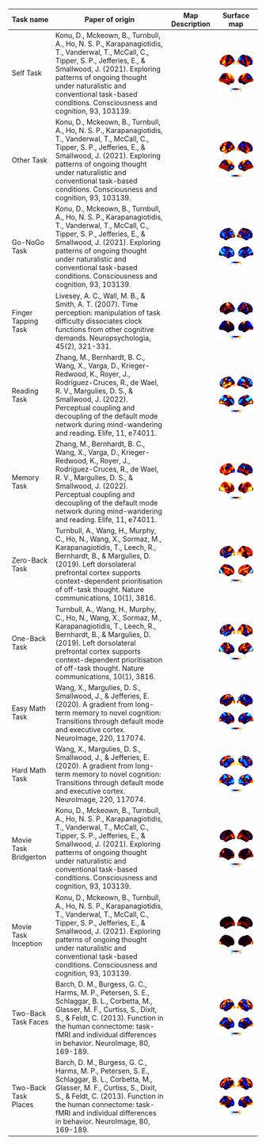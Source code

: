 | Task name | Paper of origin | Map Description |Surface map |
|---|---|---|---|
| Self Task  | Konu, D., Mckeown, B., Turnbull, A., Ho, N. S. P., Karapanagiotidis, T., Vanderwal, T., McCall, C., Tipper, S. P., Jefferies, E., & Smallwood, J. (2021). Exploring patterns of ongoing thought under naturalistic and conventional task-based conditions. Consciousness and cognition, 93, 103139. |  |![Alt text](imgs/You_Task.png) |
| Other Task  | Konu, D., Mckeown, B., Turnbull, A., Ho, N. S. P., Karapanagiotidis, T., Vanderwal, T., McCall, C., Tipper, S. P., Jefferies, E., & Smallwood, J. (2021). Exploring patterns of ongoing thought under naturalistic and conventional task-based conditions. Consciousness and cognition, 93, 103139. |  | ![Alt text](imgs/Friend_Task.png) |
| Go-NoGo Task | Konu, D., Mckeown, B., Turnbull, A., Ho, N. S. P., Karapanagiotidis, T., Vanderwal, T., McCall, C., Tipper, S. P., Jefferies, E., & Smallwood, J. (2021). Exploring patterns of ongoing thought under naturalistic and conventional task-based conditions. Consciousness and cognition, 93, 103139. |  | ![Alt text](imgs/GoNoGo_Task.png) |
| Finger Tapping Task | Livesey, A. C., Wall, M. B., & Smith, A. T. (2007). Time perception: manipulation of task difficulty dissociates clock functions from other cognitive demands. Neuropsychologia, 45(2), 321-331.  |  | ![Alt text](imgs/Finger_Tapping_Task.png) |
| Reading Task | Zhang, M., Bernhardt, B. C., Wang, X., Varga, D., Krieger-Redwood, K., Royer, J., Rodríguez-Cruces, R., de Wael, R. V., Margulies, D. S., & Smallwood, J. (2022). Perceptual coupling and decoupling of the default mode network during mind-wandering and reading. Elife, 11, e74011.  |  | ![Alt text](imgs/Reading_Task.png) |
| Memory Task | Zhang, M., Bernhardt, B. C., Wang, X., Varga, D., Krieger-Redwood, K., Royer, J., Rodríguez-Cruces, R., de Wael, R. V., Margulies, D. S., & Smallwood, J. (2022). Perceptual coupling and decoupling of the default mode network during mind-wandering and reading. Elife, 11, e74011.  |  | ![Alt text](imgs/Memory_Task.png) |
| Zero-Back Task | Turnbull, A., Wang, H., Murphy, C., Ho, N., Wang, X., Sormaz, M., Karapanagiotidis, T., Leech, R., Bernhardt, B., & Margulies, D. (2019). Left dorsolateral prefrontal cortex supports context-dependent prioritisation of off-task thought. Nature communications, 10(1), 3816.  |  | ![Alt text](imgs/Zero-Back_Task.png) |
| One-Back Task | Turnbull, A., Wang, H., Murphy, C., Ho, N., Wang, X., Sormaz, M., Karapanagiotidis, T., Leech, R., Bernhardt, B., & Margulies, D. (2019). Left dorsolateral prefrontal cortex supports context-dependent prioritisation of off-task thought. Nature communications, 10(1), 3816.  |  | ![Alt text](imgs/One-Back_Task.png) |
| Easy Math Task | Wang, X., Margulies, D. S., Smallwood, J., & Jefferies, E. (2020). A gradient from long-term memory to novel cognition: Transitions through default mode and executive cortex. NeuroImage, 220, 117074.  |  | ![Alt text](imgs/Easy_Math_Task.png) |
| Hard Math Task | Wang, X., Margulies, D. S., Smallwood, J., & Jefferies, E. (2020). A gradient from long-term memory to novel cognition: Transitions through default mode and executive cortex. NeuroImage, 220, 117074.  |  | ![Alt text](imgs/Hard_Math_Task.png) |
| Movie Task Bridgerton | Konu, D., Mckeown, B., Turnbull, A., Ho, N. S. P., Karapanagiotidis, T., Vanderwal, T., McCall, C., Tipper, S. P., Jefferies, E., & Smallwood, J. (2021). Exploring patterns of ongoing thought under naturalistic and conventional task-based conditions. Consciousness and cognition, 93, 103139. |  | ![Alt text](imgs/Movie_Task-bridge.png) |
| Movie Task Inception | Konu, D., Mckeown, B., Turnbull, A., Ho, N. S. P., Karapanagiotidis, T., Vanderwal, T., McCall, C., Tipper, S. P., Jefferies, E., & Smallwood, J. (2021). Exploring patterns of ongoing thought under naturalistic and conventional task-based conditions. Consciousness and cognition, 93, 103139.  |  | ![Alt text](imgs/Movie_Task-incept.png) |
| Two-Back Task Faces | Barch, D. M., Burgess, G. C., Harms, M. P., Petersen, S. E., Schlaggar, B. L., Corbetta, M., Glasser, M. F., Curtiss, S., Dixit, S., & Feldt, C. (2013). Function in the human connectome: task-fMRI and individual differences in behavior. NeuroImage, 80, 169-189.  |  | ![Alt text](imgs/Two-Back_Task-faces.png) |
| Two-Back Task Places | Barch, D. M., Burgess, G. C., Harms, M. P., Petersen, S. E., Schlaggar, B. L., Corbetta, M., Glasser, M. F., Curtiss, S., Dixit, S., & Feldt, C. (2013). Function in the human connectome: task-fMRI and individual differences in behavior. NeuroImage, 80, 169-189.  |  | ![Alt text](imgs/Two-Back_Task-scenes.png) |
